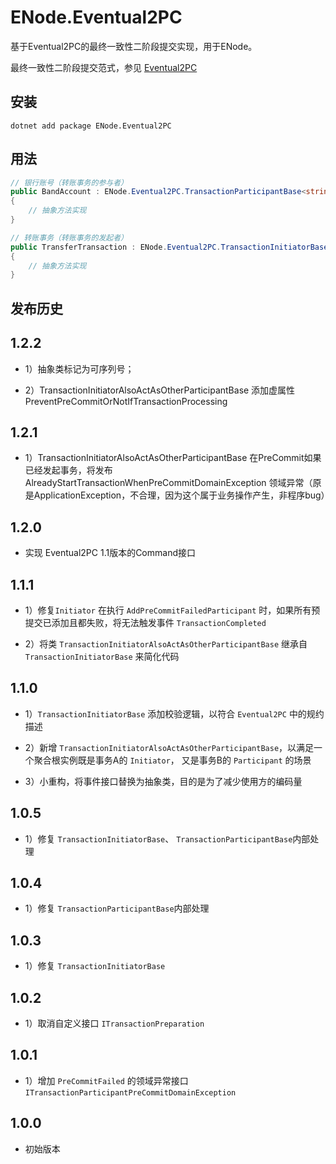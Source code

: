 # ENode.Eventual2PC

基于Eventual2PC的最终一致性二阶段提交实现，用于ENode。

最终一致性二阶段提交范式，参见 [Eventual2PC](https://github.com/berkaroad/Eventual2PC)

## 安装

```
dotnet add package ENode.Eventual2PC
```

## 用法

```csharp
// 银行账号（转账事务的参与者）
public BandAccount : ENode.Eventual2PC.TransactionParticipantBase<string>
{
    // 抽象方法实现
}

// 转账事务（转账事务的发起者）
public TransferTransaction : ENode.Eventual2PC.TransactionInitiatorBase<TransferTransaction, string>
{
    // 抽象方法实现
}
```

## 发布历史

## 1.2.2

- 1）抽象类标记为可序列号；

- 2）TransactionInitiatorAlsoActAsOtherParticipantBase 添加虚属性 PreventPreCommitOrNotIfTransactionProcessing

## 1.2.1

- 1）TransactionInitiatorAlsoActAsOtherParticipantBase 在PreCommit如果已经发起事务，将发布AlreadyStartTransactionWhenPreCommitDomainException 领域异常（原是ApplicationException，不合理，因为这个属于业务操作产生，非程序bug）

## 1.2.0

- 实现 Eventual2PC 1.1版本的Command接口

## 1.1.1

- 1）修复`Initiator` 在执行 `AddPreCommitFailedParticipant` 时，如果所有预提交已添加且都失败，将无法触发事件 `TransactionCompleted` 

- 2）将类 `TransactionInitiatorAlsoActAsOtherParticipantBase` 继承自 `TransactionInitiatorBase` 来简化代码

## 1.1.0

- 1）`TransactionInitiatorBase` 添加校验逻辑，以符合 `Eventual2PC` 中的规约描述

- 2）新增 `TransactionInitiatorAlsoActAsOtherParticipantBase`，以满足一个聚合根实例既是事务A的 `Initiator`， 又是事务B的 `Participant` 的场景

- 3）小重构，将事件接口替换为抽象类，目的是为了减少使用方的编码量

## 1.0.5

- 1）修复 `TransactionInitiatorBase`、 `TransactionParticipantBase`内部处理

## 1.0.4

- 1）修复 `TransactionParticipantBase`内部处理


## 1.0.3

- 1）修复 `TransactionInitiatorBase`


## 1.0.2

- 1）取消自定义接口 `ITransactionPreparation`

## 1.0.1

- 1）增加 `PreCommitFailed` 的领域异常接口 `ITransactionParticipantPreCommitDomainException`

## 1.0.0

- 初始版本